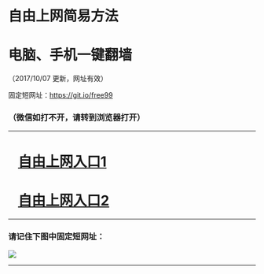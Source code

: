 ﻿# 自由上网简易方法

# 电脑、手机一键翻墙

（2017/10/07 更新，网址有效）

固定短网址：https://git.io/free99

### （微信如打不开，请转到浏览器打开）


***





# &nbsp;&nbsp; <a href="http://ft1893831101.fwq-tz-1001.info/fwqtz01.html?t=100700112501 " target="_blank">自由上网入口1</a>
# &nbsp;&nbsp; <a href="http://ft1217012930.fwq-tz-1002.info/fwqtz02.html?t=100700111888 " target="_blank">自由上网入口2</a>
***

### 请记住下图中固定短网址：

<img src="https://s3-us-west-2.amazonaws.com/fwq-1001/yjfq-20170905okok.png" /> 


***

